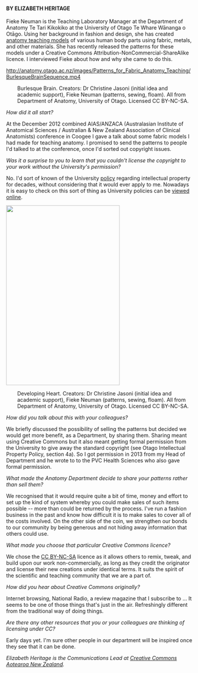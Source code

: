 <html><body><h4><strong>BY ELIZABETH HERITAGE

</strong></h4>

Fieke Neuman is the Teaching Laboratory Manager at the Department of Anatomy Te Tari Kikokiko at the University of Otago Te Whare Wānanga o Otāgo. Using her background in fashion and design, she has created <a title="Anatomy teaching models" href="http://anatomy.otago.ac.nz/services-and-resources/121-patterns-for-fabric-anatomy-teaching-models" target="_blank">anatomy teaching models</a> of various human body parts using fabric, metals, and other materials. She has recently released the patterns for these models under a Creative Commons Attribution-NonCommercial-ShareAlike licence. I interviewed Fieke about how and why she came to do this.



http://anatomy.otago.ac.nz/images/Patterns_for_Fabric_Anatomy_Teaching/BurlesqueBrainSequence.mp4

<p style="padding-left: 30px;">Burlesque Brain. Creators: Dr Christine Jasoni (initial idea and academic support), Fieke Neuman (patterns, sewing, floam). All from Department of Anatomy, University of Otago. Licensed CC BY-NC-SA.</p>

<em>How did it all start?</em>



At the December 2012 combined AIAS/ANZACA (Australasian Institute of Anatomical Sciences / Australian &amp; New Zealand Association of Clinical Anatomists) conference in Coogee I gave a talk about some fabric models I had made for teaching anatomy. I promised to send the patterns to people I'd talked to at the conference, once I'd sorted out copyright issues.



<em>Was it a surprise to you to learn that you couldn't license the copyright to your work without the University's permission?</em>



No. I'd sort of known of the University <a title="Otago University IP policy" href="http://www.otago.ac.nz/administration/policies/otago003229.html" target="_blank">policy</a> regarding intellectual property for decades, without considering that it would ever apply to me. Nowadays it is easy to check on this sort of thing as University policies can be <a title="Copyright at Otago Uni" href="http://www.otago.ac.nz/administration/copyright/" target="_blank">viewed online</a>.



<img class="aligncenter" src="http://anatomy.otago.ac.nz/images/Patterns_for_Fabric_Anatomy_Teaching/developing_heart/LabelledHeart.jpg" alt="" width="307" height="486">

<p style="padding-left: 30px;">Developing Heart. Creators: Dr Christine Jasoni (initial idea and academic support), Fieke Neuman (patterns, sewing, floam). All from Department of Anatomy, University of Otago. Licensed CC BY-NC-SA.</p>

<em>How did you talk about this with your colleagues?</em>



We briefly discussed the possibility of selling the patterns but decided we would get more benefit, as a Department, by sharing them. Sharing meant using Creative Commons but it also meant getting formal permission from the University to give away the standard copyright (see Otago Intellectual Property Policy, section 4a). So I got permission in 2013 from my Head of Department and he wrote to to the PVC Health Sciences who also gave formal permission.



<em>What made the Anatomy Department decide to share your patterns rather than sell them?</em>



We recognised that it would require quite a bit of time, money and effort to set up the kind of system whereby you could make sales of such items possible -- more than could be returned by the process. I've run a fashion business in the past and know how difficult it is to make sales to cover all of the costs involved. On the other side of the coin, we strengthen our bonds to our community by being generous and not hiding away information that others could use.



<em>What made you choose that particular Creative Commons licence?</em>



We chose the <a title="CC BY-NC-SA" href="http://creativecommons.org/licenses/by-nc-sa/3.0/nz/" target="_blank">CC BY-NC-SA</a> licence as it allows others to remix, tweak, and build upon our work non-commercially, as long as they credit the originator and license their new creations under identical terms. It suits the spirit of the scientific and teaching community that we are a part of.



<em>How did you hear about Creative Commons originally?</em>



Internet browsing, National Radio, a review magazine that I subscribe to … It seems to be one of those things that's just in the air. Refreshingly different from the traditional way of doing things.



<em>Are there any other resources that you or your colleagues are thinking of licensing under CC?</em>



Early days yet. I'm sure other people in our department will be inspired once they see that it can be done.



<em>Elizabeth Heritage is the Communications Lead at <a title="CCANZ" href="http://creativecommons.org.nz/" target="_blank">Creative Commons Aotearoa New Zealand</a>.</em></body></html>